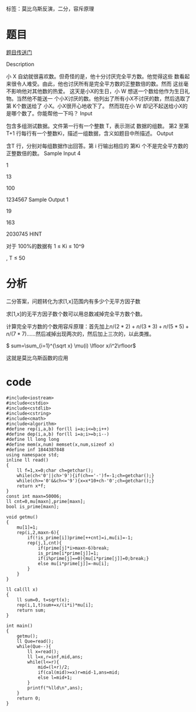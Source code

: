 ﻿---
tags: 
 - 基础算法-二分
 - 数论-莫比乌斯反演
 - 数论-容斥原理
grammar_cjkRuby: true
catalog: true
layout:  post
header-img: "img/header/P13.jpg"
preview-img: "/img/preview/P53.jpg"
---
标签：莫比乌斯反演，二分，容斥原理

# 题目

[题目传送门](http://www.lydsy.com/JudgeOnline/problem.php?id=2440)

Description

小 X 自幼就很喜欢数。但奇怪的是，他十分讨厌完全平方数。他觉得这些
数看起来很令人难受。由此，他也讨厌所有是完全平方数的正整数倍的数。然而
这丝毫不影响他对其他数的热爱。
这天是小X的生日，小 W 想送一个数给他作为生日礼物。当然他不能送一
个小X讨厌的数。他列出了所有小X不讨厌的数，然后选取了第 K个数送给了
小X。小X很开心地收下了。
然而现在小 W 却记不起送给小X的是哪个数了。你能帮他一下吗？
Input

包含多组测试数据。文件第一行有一个整数 T，表示测试
数据的组数。
第2 至第T+1 行每行有一个整数Ki，描述一组数据，含义如题目中所描述。 
Output

含T 行，分别对每组数据作出回答。第 i 行输出相应的
第Ki 个不是完全平方数的正整数倍的数。
Sample Input
4 

1 

13 

100 

1234567 
Sample Output
1 

19 

163 

2030745 
HINT

对于 100%的数据有 1 ≤ Ki ≤ 10^9

,    T ≤ 50

# 分析

二分答案，问题转化为求[1,x]范围内有多少个无平方因子数

求[1,x]的无平方因子数个数可以用总数减掉完全平方数个数。

计算完全平方数的个数用容斥原理：首先加上$n/(2*2)+n/(3*3)+n/(5*5)+n/(7*7)......$然后减掉出现两次的，然后加上三次的，以此类推。

$ sum=\sum_{i=1}^{\sqrt x} \mu(i) \lfloor x/i^2\rfloor$

这就是莫比乌斯函数的应用

# code

```
#include<iostream>
#include<cstdio>
#include<cstdlib>
#include<cstring>
#include<cmath>
#include<algorithm>
#define rep(i,a,b) for(ll i=a;i<=b;i++)
#define dep(i,a,b) for(ll i=a;i>=b;i--)
#define ll long long
#define mem(x,num) memset(x,num,sizeof x)
#define inf 1844387848
using namespace std;
inline ll read()
{
    ll f=1,x=0;char ch=getchar();
    while(ch<'0'||ch>'9'){if(ch=='-')f=-1;ch=getchar();}
    while(ch>='0'&&ch<='9'){x=x*10+ch-'0';ch=getchar();}
    return x*f;
}
const int maxn=50006;
ll cnt=0,mu[maxn],prime[maxn];
bool is_prime[maxn];
 
void getmu()
{
    mu[1]=1;
    rep(i,2,maxn-6){
        if(!is_prime[i])prime[++cnt]=i,mu[i]=-1;
        rep(j,1,cnt){
            if(prime[j]*i>maxn-6)break;
            is_prime[i*prime[j]]=1;
            if(i%prime[j]==0){mu[i*prime[j]]=0;break;}
            else mu[i*prime[j]]=-mu[i];
        }
    }
}
 
ll cal(ll x)
{
    ll sum=0, t=sqrt(x);
    rep(i,1,t)sum+=x/(i*i)*mu[i];
    return sum;
}
 
int main()
{
    getmu();
    ll Que=read();
    while(Que--){
        ll x=read();
        ll l=x,r=inf,mid,ans;
        while(l<=r){
            mid=(l+r)/2;
            if(cal(mid)>=x)r=mid-1,ans=mid;
            else l=mid+1;
        }
        printf("%lld\n",ans);
    }
    return 0;
}
```